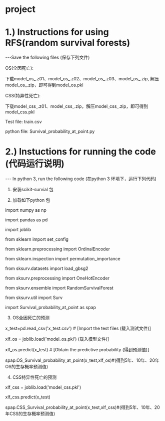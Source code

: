 # project


# 1.) Instructions for using RFS(random survival forests)

---Save the following files (保存下列文件)

OS(全因死亡):

下载model_os_.z01、model_os_.z02、model_os_.z03、model_os_.zip, 解压model_os_.zip，即可得到model_os.pkl

CSS(特异性死亡): 

下载model_css_.z01、model_css_.zip，解压model_css_.zip，即可得到model_css.pkl

Test file: train.csv

python file: Survival_probability_at_point.py

# 2.) Instuctions for running the code (代码运行说明)

--- In python 3, run the following code (在python 3 环境下，运行下列代码)

1. 安装scikit-survial 包

2. 加载如下python 包

import numpy as np

import pandas as pd

import joblib

from sklearn import set_config

from sklearn.preprocessing import OrdinalEncoder

from sklearn.inspection import permutation_importance

from sksurv.datasets import load_gbsg2

from sksurv.preprocessing import OneHotEncoder

from sksurv.ensemble import RandomSurvivalForest

from sksurv.util import Surv

import Survival_probability_at_point as spap


3. OS全因死亡的预测

x_test=pd.read_csv('x_test.csv') # [Import the test files (载入测试文件)]

xlf_os = joblib.load('model_os.pkl') (载入模型文件)]

xlf_os.predict(x_test) # [Obtain the predictive probability (得到预测值)]

spap.OS_Survival_probability_at_point(x_test,xlf_os)#(得到5年、10年、20年OS的生存概率预测值)


4. CSS特异性死亡的预测

xlf_css = joblib.load('model_css.pkl')

xlf_css.predict(x_test) 

spap.CSS_Survival_probability_at_point(x_test,xlf_css)#(得到5年、10年、20年CSS的生存概率预测值)
